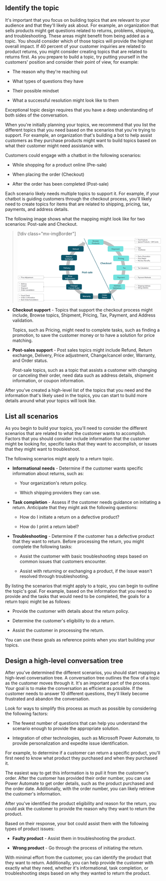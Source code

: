 ## Identify the topic

It's important that you focus on building topics that are relevant to your audience and that they'll likely ask about. For example, an organization that sells products might get questions related to returns, problems, shipping, and troubleshooting. These areas might benefit from being added as a topic. You should consider which of those topics will provide the highest overall impact. If 40 percent of your customer inquiries are related to product returns, you might consider creating topics that are related to returns first. As you prepare to build a topic, try putting yourself in the customers' position and consider their point of view, for example:

- The reason why they're reaching out

- What types of questions they have

- Their possible mindset

- What a successful resolution might look like to them

Exceptional topic design requires that you have a deep understanding of both sides of the conversation.

When you're initially planning your topics, we recommend that you list the different topics that you need based on the scenarios that you're trying to support. For example, an organization that's building a bot to help assist customers as they purchase products might want to build topics based on what their customer might need assistance with.

Customers could engage with a chatbot in the following scenarios:

- While shopping for a product online (Pre-sale)

- When placing the order (Checkout)

- After the order has been completed (Post-sale)

Each scenario likely needs multiple topics to support it. For example, if your chatbot is guiding customers through the checkout process, you'll likely need to create topics for items that are related to shipping, pricing, tax, payments, and address details.

The following image shows what the mapping might look like for two scenarios: Post-sale and Checkout.

> [!div class="mx-imgBorder"]
> [![Diagram showing the mapping of two scenarios, Post-sale and Checkout.](../media/list-topics.png)](../media/list-topics.png#lightbox)

- **Checkout support** - Topics that support the checkout process might include, Browse topics, Shipment, Pricing, Tax, Payment, and Address validation.

  Topics, such as Pricing, might need to complete tasks, such as finding a promotion, to save the customer money or to have a solution for price matching.

- **Post-sales support** - Post sales topics might include Refund, Return exchange, Delivery, Price adjustment, Change/cancel order, Warranty, and Order status.

  Post-sale topics, such as a topic that assists a customer with changing or canceling their order, need data such as address details, shipment information, or coupon information.

After you've created a high-level list of the topics that you need and the information that's likely used in the topics, you can start to build more details around what your topics will look like.

## List all scenarios

As you begin to build your topics, you'll need to consider the different scenarios that are related to what the customer wants to accomplish. Factors that you should consider include information that the customer might be looking for, specific tasks that they want to accomplish, or issues that they might want to troubleshoot.

The following scenarios might apply to a return topic.

- **Informational needs** - Determine if the customer wants specific information about returns, such as:

  - Your organization's return policy.

  - Which shipping providers they can use.

- **Task completion** - Assess if the customer needs guidance on initiating a return.
    Anticipate that they might ask the following questions:

  - How do I initiate a return on a defective product?

  - How do I print a return label?

- **Troubleshooting** - Determine if the customer has a defective product that they want to return.
    Before processing the return, you might complete the following tasks:

  - Assist the customer with basic troubleshooting steps based on common issues that customers encounter.

  - Assist with returning or exchanging a product, if the issue wasn't resolved through troubleshooting.

By listing the scenarios that might apply to a topic, you can begin to outline the topic's goal. For example, based on the information that you need to provide and the tasks that would need to be completed, the goals for a return topic might be as follows:

- Provide the customer with details about the return policy.

- Determine the customer's eligibility to do a return.

- Assist the customer in processing the return.

You can use these goals as reference points when you start building your topics.

## Design a high-level conversation tree

After you've determined the different scenarios, you should start mapping a high-level conversation tree. A conversation tree outlines the flow of a topic as the customer moves through it. It's an important part of the process. Your goal is to make the conversation as efficient as possible. If the customer needs to answer 10 different questions, they'll likely become frustrated and abandon the conversation. 

Look for ways to simplify this process as much as possible by considering the following factors:

- The fewest number of questions that can help you understand the scenario enough to provide the appropriate solution.

- Integration of other technologies, such as Microsoft Power Automate, to provide personalization and expedite issue identification.

For example, to determine if a customer can return a specific product, you'll first need to know what product they purchased and when they purchased it.

The easiest way to get this information is to pull it from the customer's order. After the customer has provided their order number, you can use Power Automate to get order details, such as the product purchased and the order date. Additionally, with the order number, you can likely retrieve the customer's information.

After you've identified the product eligibility and reason for the return, you could ask the customer to provide the reason why they want to return the product.

Based on their response, your bot could assist them with the following types of product issues:

- **Faulty product** - Assist them in troubleshooting the product.

- **Wrong product** - Go through the process of initiating the return.

With minimal effort from the customer, you can identify the product that they want to return. Additionally, you can help provide the customer with exactly what they need, whether it's informational, task completion, or troubleshooting steps based on why they wanted to return the product.
